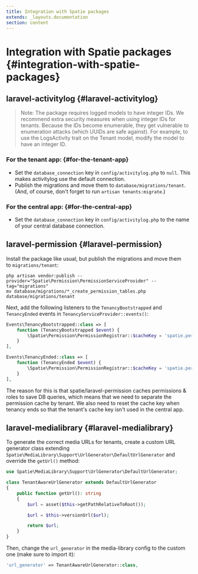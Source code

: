 ```yaml
---
title: Integration with Spatie packages
extends: _layouts.documentation
section: content
---
```


# Integration with Spatie packages {#integration-with-spatie-packages}

## **laravel-activitylog** {#laravel-activitylog}

> Note: The package requires logged models to have integer IDs. We recommend extra security measures when using integer IDs for tenants. Because the IDs become enumerable, they get vulnerable to enumeration attacks (which UUIDs are safe against).
> For example, to use the LogsActivity trait on the Tenant model, modify the model to have an integer ID.

### For the tenant app: {#for-the-tenant-app}

- Set the `database_connection` key in `config/activitylog.php` to `null`. This makes activitylog use the default connection.
- Publish the migrations and move them to `database/migrations/tenant`. (And, of course, don't forget to run `artisan tenants:migrate`.)

### For the central app: {#for-the-central-app}

- Set the `database_connection` key in `config/activitylog.php` to the name of your central database connection.

## **laravel-permission** {#laravel-permission}

Install the package like usual, but publish the migrations and move them to `migrations/tenant`:

```
php artisan vendor:publish --provider="Spatie\Permission\PermissionServiceProvider" --tag="migrations"
mv database/migrations/*_create_permission_tables.php database/migrations/tenant
```

Next, add the following listeners to the `TenancyBootstrapped` and `TenancyEnded` events in `TenancyServiceProvider::events()`:

```php
Events\TenancyBootstrapped::class => [
    function (TenancyBootstrapped $event) {
        \Spatie\Permission\PermissionRegistrar::$cacheKey = 'spatie.permission.cache.tenant.' . $event->tenancy->tenant->id;
    }
],

Events\TenancyEnded::class => [
    function (TenancyEnded $event) {
        \Spatie\Permission\PermissionRegistrar::$cacheKey = 'spatie.permission.cache';
    }
],
```

The reason for this is that spatie/laravel-permission caches permissions & roles to save DB queries, which means that we need to separate the permission cache by tenant. We also need to reset the cache key when tenancy ends so that the tenant's cache key isn't used in the central app.

## **laravel-medialibrary** {#laravel-medialibrary}

To generate the correct media URLs for tenants, create a custom URL generator class extending `Spatie\MediaLibrary\Support\UrlGenerator\DefaultUrlGenerator` and override the `getUrl()` method:

```php
use Spatie\MediaLibrary\Support\UrlGenerator\DefaultUrlGenerator;

class TenantAwareUrlGenerator extends DefaultUrlGenerator
{
    public function getUrl(): string
    {
        $url = asset($this->getPathRelativeToRoot());

        $url = $this->versionUrl($url);

        return $url;
    }
}
```

Then, change the `url_generator` in the media-library config to the custom one (make sure to import it):

```php
'url_generator' => TenantAwareUrlGenerator::class,
```
